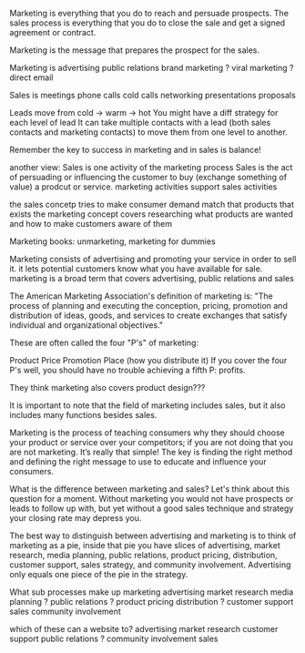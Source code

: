 Marketing is everything that you do to reach and persuade prospects. The sales
process is everything that you do to close the sale and get a signed agreement
or contract.

Marketing is the message that prepares the prospect for the sales.

Marketing is advertising public relations brand marketing ? viral marketing ?
direct email

Sales is meetings phone calls cold calls networking presentations proposals

Leads move from cold -> warm -> hot You might have a diff strategy for each
level of lead It can take multiple contacts with a lead (both sales contacts and
marketing contacts) to move them from one level to another.

Remember the key to success in marketing and in sales is balance!

another view: Sales is one activity of the marketing process Sales is the act of
persuading or influencing the customer to buy (exchange something of value) a
prodcut or service. marketing activities support sales activities

the sales concetp tries to make consumer demand match that products that exists
the marketing concept covers researching what products are wanted and how to
make customers aware of them

Marketing books: unmarketing, marketing for dummies

Marketing consists of advertising and promoting your service in order to sell
it. it lets potential customers know what you have available for sale. marketing
is a broad term that covers advertising, public relations and sales

The American Marketing Association's definition of marketing is: "The process of
planning and executing the conception, pricing, promotion and distribution of
ideas, goods, and services to create exchanges that satisfy individual and
organizational objectives."

These are often called the four "P's" of marketing:

Product Price Promotion Place (how you distribute it) If you cover the four P's
well, you should have no trouble achieving a fifth P: profits.

They think marketing also covers product design???

It is important to note that the field of marketing includes sales, but it also
includes many functions besides sales.

Marketing is the process of teaching consumers why they should choose your
product or service over your competitors; if you are not doing that you are not
marketing. It’s really that simple! The key is finding the right method and
defining the right message to use to educate and influence your consumers.

What is the difference between marketing and sales? Let's think about this
question for a moment. Without marketing you would not have prospects or leads
to follow up with, but yet without a good sales technique and strategy your
closing rate may depress you.

The best way to distinguish between advertising and marketing is to think of
marketing as a pie, inside that pie you have slices of advertising, market
research, media planning, public relations, product pricing, distribution,
customer support, sales strategy, and community involvement. Advertising only
equals one piece of the pie in the strategy.

What sub processes make up marketing advertising market research media planning
? public relations ? product pricing distribution ? customer support sales
community involvement

which of these can a website to? advertising market research customer support
public relations ? community involvement sales
